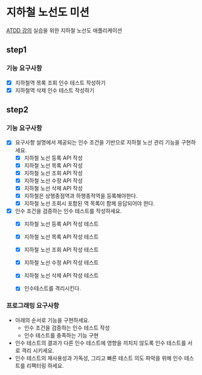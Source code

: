 # 지하철 노선도 미션
[ATDD 강의](https://edu.nextstep.camp/c/R89PYi5H) 실습을 위한 지하철 노선도 애플리케이션

## step1
### 기능 요구사항
- [x] 지하철역 목록 조회 인수 테스트 작성하기
- [x] 지하철역 삭제 인수 테스트 작성하기

## step2
### 기능 요구사항
- [x] 요구사항 설명에서 제공되는 인수 조건을 기반으로 지하철 노선 관리 기능을 구현하세요.
  - [x] 지하철 노선 등록 API 작성
  - [x] 지하철 노선 목록 API 작성
  - [x] 지하철 노선 조회 API 작성
  - [x] 지하철 노선 수정 API 작성
  - [x] 지하철 노선 삭제 API 작성
  - [x] 지하철은 상행종점역과 하행종적역을 등록해야한다.
  - [x] 지하철 노선 조회시 포함된 역 목록이 함께 응답되어야 한다.
- [x] 인수 조건을 검증하는 인수 테스트를 작성하세요.
  - [x] 지하철 노선 등록 API 작성 테스트
  - [x] 지하철 노선 목록 API 작성 테스트
  - [x] 지하철 노선 조회 API 작성 테스트
  - [x] 지하철 노선 수정 API 작성 테스트
  - [x] 지하철 노선 삭제 API 작성 테스트
  - [x] 인수테스트를 격리시킨다.


### 프로그래밍 요구사항
- 아래의 순서로 기능을 구현하세요.
  - 인수 조건을 검증하는 인수 테스트 작성
  - 인수 테스트를 충족하는 기능 구현
- 인수 테스트의 결과가 다른 인수 테스트에 영향을 끼치지 않도록 인수 테스트를 서로 격리 시키세요.
- 인수 테스트의 재사용성과 가독성, 그리고 빠른 테스트 의도 파악을 위해 인수 테스트를 리팩터링 하세요.